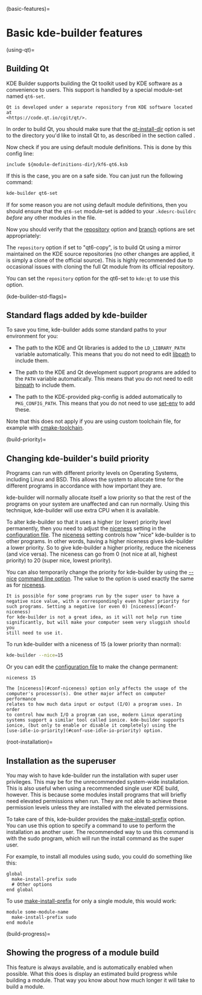 (basic-features)=
# Basic kde-builder features

(using-qt)=
## Building Qt

KDE Builder supports building the Qt toolkit used by KDE software as a
convenience to users. This support is handled by a special module-set
named `qt6-set`.

```{note}
Qt is developed under a separate repository from KDE software located at
<https://code.qt.io/cgit/qt/>.
```

In order to build Qt, you should make sure that the
[qt-install-dir](#conf-qt-install-dir) option is set to the directory
you'd like to install Qt to, as described in the section called [](../getting-started/configure-data).

Now check if you are using default module definitions. This is done by this config line:

```
include ${module-definitions-dir}/kf6-qt6.ksb
```

If this is the case, you are on a safe side. You can just run the following command:

```bash
kde-builder qt6-set
```

If for some reason you are not using default module definitions, then you should ensure that
the `qt6-set` module-set is added to your `.kdesrc-buildrc` _before_ any other modules in the file.

Now you should verify that the [repository](#conf-repository) option and
[branch](#conf-branch) options are set appropriately:

The `repository` option if set to "qt6-copy", is to build Qt using a mirror maintained on the KDE
source repositories (no other changes are applied, it is simply a
clone of the official source). This is highly recommended due to
occasional issues with cloning the full Qt module from its official
repository.

You can set the `repository` option for the qt6-set to `kde:qt` to
use this option.

(kde-builder-std-flags)=
## Standard flags added by kde-builder

To save you time, kde-builder adds some standard paths to your
environment for you:

- The path to the KDE and Qt libraries is added to the `LD_LIBRARY_PATH`
  variable automatically. This means that you do not need to edit
  [libpath](#conf-libpath) to include them.

- The path to the KDE and Qt development support programs are added to
  the `PATH` variable automatically. This means that you do not need to
  edit [binpath](#conf-binpath) to include them.

- The path to the KDE-provided pkg-config is added automatically to
  `PKG_CONFIG_PATH`. This means that you do not need to use
  [set-env](#conf-set-env) to add these.


Note that this does not apply if you are using custom toolchain file, for example with [cmake-toolchain](#conf-cmake-toolchain).

(build-priority)=
## Changing kde-builder's build priority

Programs can run with different priority levels on Operating Systems,
including Linux and BSD. This allows the system to allocate time for the
different programs in accordance with how important they are.

kde-builder will normally allocate itself a low priority so that the
rest of the programs on your system are unaffected and can run normally.
Using this technique, kde-builder will use extra CPU when it is
available.

To alter kde-builder so that it uses a higher (or lower) priority level
permanently, then you need to adjust the [niceness](#conf-niceness)
setting in the [configuration file](../getting-started/configure-data). The
[niceness](#conf-niceness) setting controls how "nice" kde-builder is
to other programs. In other words, having a higher
niceness gives kde-builder a lower priority. So to
give kde-builder a higher priority, reduce the
niceness (and vice versa). The niceness can go from 0 (not nice at all, highest
priority) to 20 (super nice, lowest priority).

You can also temporarily change the priority for kde-builder by using
the [--nice](#cmdline-nice) [command line option](../cmdline/cmdline-usage). The value
to the option is used exactly the same as for
[niceness](#conf-niceness).

```{note}
It is possible for some programs run by the super user to have a
negative nice value, with a correspondingly even higher priority for
such programs. Setting a negative (or even 0) [niceness](#conf-niceness)
for kde-builder is not a great idea, as it will not help run time
significantly, but will make your computer seem very sluggish should you
still need to use it.
```

To run kde-builder with a niceness of 15 (a lower priority than
normal):

```bash
kde-builder --nice=15
```
Or you can edit the [configuration file](../getting-started/configure-data) to make the
change permanent:

```
niceness 15
```

```{tip}
The [niceness](#conf-niceness) option only affects the usage of the
computer's processor(s). One other major affect on computer performance
relates to how much data input or output (I/O) a program uses. In order
to control how much I/O a program can use, modern Linux operating
systems support a similar tool called ionice. kde-builder supports
ionice, (but only to enable or disable it completely) using the
[use-idle-io-priority](#conf-use-idle-io-priority) option.
```

(root-installation)=
## Installation as the superuser

You may wish to have kde-builder run the installation with super user
privileges. This may be for the unrecommended system-wide installation.
This is also useful when using a recommended single user KDE build,
however. This is because some modules install
programs that will briefly need elevated permissions when run. They are
not able to achieve these permission levels unless they are installed
with the elevated permissions.

To take care of this, kde-builder provides the
[make-install-prefix](#conf-make-install-prefix) option. You can use
this option to specify a command to use to perform the installation as
another user. The recommended way to use this command is with the sudo
program, which will run the install command as the super user.

For example, to install all modules using sudo, you could do something
like this:

```text
global
  make-install-prefix sudo
  # Other options
end global
```

To use [make-install-prefix](#conf-make-install-prefix) for only a
single module, this would work:

```text
module some-module-name
  make-install-prefix sudo
end module
```

(build-progress)=
## Showing the progress of a module build

This feature is always available, and is automatically enabled when
possible. What this does is display an estimated build progress while
building a module. That way you know about how much longer it will take
to build a module.

